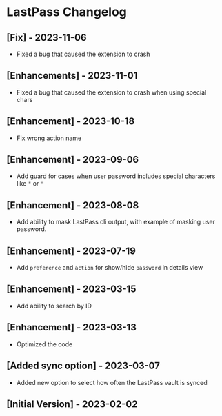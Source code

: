 # LastPass Changelog

## [Fix] - 2023-11-06

- Fixed a bug that caused the extension to crash

## [Enhancements] - 2023-11-01

- Fixed a bug that caused the extension to crash when using special chars

## [Enhancement] - 2023-10-18

- Fix wrong action name

## [Enhancement] - 2023-09-06

- Add guard for cases when user password includes special characters like `"` or `'`

## [Enhancement] - 2023-08-08

- Add ability to mask LastPass cli output, with example of masking user password.

## [Enhancement] - 2023-07-19

- Add `preference` and `action` for show/hide `password` in details view

## [Enhancement] - 2023-03-15

- Add ability to search by ID

## [Enhancement] - 2023-03-13

- Optimized the code

## [Added sync option] - 2023-03-07

- Added new option to select how often the LastPass vault is synced

## [Initial Version] - 2023-02-02
